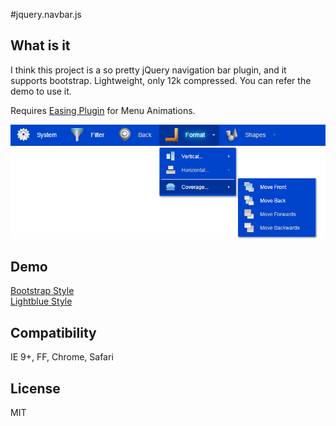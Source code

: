 #jquery.navbar.js

## What is it
I think this project is a so pretty jQuery navigation bar plugin, and it supports bootstrap. Lightweight, only 12k compressed. You can refer the demo to use it.  
  
Requires [Easing Plugin](http://gsgd.co.uk/sandbox/jquery/easing/) for Menu Animations.  
  
![screenshot](https://github.com/zhaodabao/jquery.navbar.js/raw/master/demo/images/screenshot.png "jquery.navbar.js")

## Demo
[Bootstrap Style](http://htmlpreview.github.io/?https://github.com/zhaodabao/jquery.navbar.js/master/demo/demo.html)  
[Lightblue Style](http://htmlpreview.github.io/?https://github.com/zhaodabao/jquery.navbar.js/master/demo/demo2.html)

## Compatibility
IE 9+, FF, Chrome, Safari

## License
MIT
